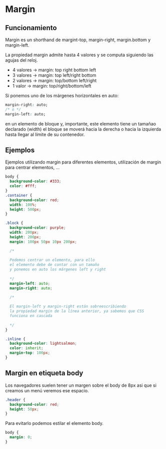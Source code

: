 # Margin

## Funcionamiento

Margin es un shorthand de margint-top, margin-right, margin.bottom y margin-left.

La propiedad margin admite hasta 4 valores y se computa siguiendo las agujas del reloj.

- 4 valores -> margin: top right bottom left
- 3 valores -> margin: top left/right bottom
- 2 valores -> margin: top/bottom left/right
- 1 valor -> margin: top/right/bottom/left

Si ponemos uno de los márgenes horizontales en auto:

```css
margin-right: auto;
/* o */
margin-left: auto;
```

en un elemento de bloque y, importante, este elemento tiene un tamañao declarado (width) el bloque se moverá hacia la derecha o hacia la izquierda hasta llegar al límite de su contenedor.

## Ejemplos

Ejemplos utilizando margin para diferentes elementos, utilización de margin para centrar elementos, ...

```css
body {
  background-color: #333;
  color: #fff;
}
.container {
  background-color: red;
  width: 100%;
  height: 500px;
}

.block {
  background-color: purple;
  width: 200px;
  height: 200px;
  margin: 100px 50px 10px 200px;

  /*
  
  Podemos centrar un elemento, para ello
  el elemento debe de contar con un tamaño
  y ponemos en auto los márgenes left y right
  
  */
  margin-left: auto;
  margin-right: auto;

  /* 
  
  El margin-left y margin-right están sobreescribiendo
  la propiedad margin de la línea anterior, ya sabemos que CSS
  funciona en cascada
  
  */
}

.inline {
  background-color: lightsalmon;
  color: inherit;
  margin-top: 100px;
}
```

## Margin en etiqueta body

Los navegadores suelen tener un margen sobre el body de 8px asi que si creamos un menú veremos ese espacio.

```css
.header {
  background-color: red;
  height: 50px;
}
```

Para evitarlo podemos estilar el elemento body.

```css
body {
  margin: 0;
}
```
